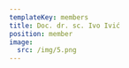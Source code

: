 ```yaml
---
templateKey: members
title: Doc. dr. sc. Ivo Ivić
position: member
image:
  src: /img/5.png
---
```

